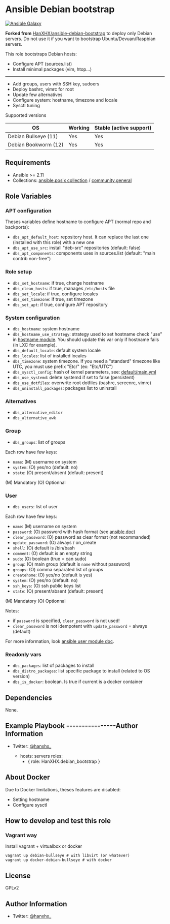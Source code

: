 Ansible Debian bootstrap
====================================================

[![Ansible Galaxy](http://img.shields.io/badge/ansible--galaxy-leandroembu.debian_bootstrap-blue.svg)](https://galaxy.ansible.com/leandroembu/debian_bootstrap)

**Forked from** [HanXHX/ansible-debian-bootstrap](https://github.com/HanXHX/ansible-debian-bootstrap) to deploy only Debian servers. Do not use it if you want to bootstrap Ubuntu/Devuan/Raspbian servers.

This role bootstraps Debian hosts:

- Configure APT (sources.list)
- Install minimal packages (vim, htop...)
------------------

- Add groups, users with SSH key, sudoers
- Deploy bashrc, vimrc for root
- Update few alternatives
- Configure system: hostname, timezone and locale
- Sysctl tuning

Supported versions

| OS                     | Working      | Stable (active support) |
| ---------------------- | -------      | ----------------------- |
| Debian Bullseye (11)   | Yes          | Yes                     |
| Debian Bookworm (12)   | Yes          | Yes                     |

Requirements
------------

- Ansible >= 2.11
- Collections: [ansible.posix collection](https://galaxy.ansible.com/ansible/posix) / [community.general](https://galaxy.ansible.com/community/general)

Role Variables
--------------

### APT configuration

Theses variables define hostname to configure APT (normal repo and backports):

- `dbs_apt_default_host`: repository host. It can replace the last one (installed with this role) with a new one
- `dbs_apt_use_src`: install "deb-src" repositories (default: false)
- `dbs_apt_components`: components uses in sources.list (default: "main contrib non-free")

### Role setup

- `dbs_set_hostname`: if true, change hostname
- `dbs_clean_hosts`: if true, manages `/etc/hosts` file
- `dbs_set_locale`: if true, configure locales
- `dbs_set_timezone`: if true, set timezone
- `dbs_set_apt`: if true, configure APT repository

### System configuration

- `dbs_hostname`: system hostname
- `dbs_hostname_use_strategy`: strategy used to set hostname check "use" in [hostname module](https://docs.ansible.com/ansible/latest/modules/hostname_module.html). You should update this var only if hostname fails (in LXC for example).
- `dbs_default_locale`: default system locale
- `dbs_locales`: list of installed locales
- `dbs_timezone`: system timezone. If you need a "standard" timezone like UTC, you must use prefix "Etc/" (ex: "Etc/UTC")
- `dbs_sysctl_config`: hash of kernel parameters, see: [default/main.yml](default/main.yml)
- `dbs_use_systemd`: delete systemd if set to false (persistent)
- `dbs_use_dotfiles`: overwrite root dotfiles (bashrc, screenrc, vimrc)
- `dbs_uninstall_packages`: packages list to uninstall

### Alternatives

- `dbs_alternative_editor`
- `dbs_alternative_awk`

### Group

- `dbs_groups`: list of groups

Each row have few keys:

- `name`: (M) username on system
- `system`: (O) yes/no (default: no)
- `state`: (O) present/absent (default: present)

(M) Mandatory
(O) Optionnal

### User

- `dbs_users`: list of user

Each row have few keys:

- `name`: (M) username on system
- `password`: (O) password with hash format (see [ansible doc](http://docs.ansible.com/ansible/latest/faq.html#how-do-i-generate-crypted-passwords-for-the-user-module))
- `clear_password`: (O) password as clear format (not recommanded)
- `update_password`: (O) always / on\_create
- `shell`: (O) default is /bin/bash
- `comment`: (O) default is an empty string
- `sudo`: (O) boolean (true = can sudo)
- `group`: (O) main group (default is `name` without password)
- `groups`: (O) comma separated list of groups
- `createhome`: (O) yes/no (default is yes)
- `system`: (O) yes/no (default: no)
- `ssh_keys`: (O) ssh public keys list
- `state`: (O) present/absent (default: present)

(M) Mandatory
(O) Optionnal

Notes:

- if `password` is specified, `clear_password` is not used!
- `clear_password` is not idempotent with `update_password` = always (default)

For more information, look [ansible user module doc](http://docs.ansible.com/ansible/latest/user_module.html).

### Readonly vars

- `dbs_packages`: list of packages to install
- `dbs_distro_packages`: list specific package to install (related to OS version)
- `dbs_is_docker`: boolean. Is true if current is a docker container

Dependencies
------------

None.

Example Playbook
----------------Author Information
------------------

- Twitter: [@hanxhx_](https://twitter.com/hanxhx_)

    - hosts: servers
      roles:
         - { role: HanXHX.debian_bootstrap }


About Docker
------------

Due to Docker limitations, theses features are disabled:

- Setting hostname
- Configure sysctl


How to develop and test this role
---------------------------------

### Vagrant way

Install vagrant + virtualbox or docker

```commandline
vagrant up debian-bullseye # with libvirt (or whatever)
vagrant up docker-debian-bullseye # with docker
```

License
-------

GPLv2

Author Information
------------------

- Twitter: [@hanxhx_](https://twitter.com/hanxhx_)
